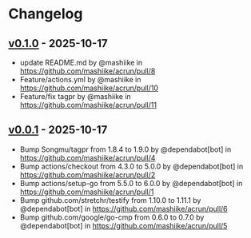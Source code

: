 # Changelog

## [v0.1.0](https://github.com/mashiike/acrun/compare/v0.0.1...v0.1.0) - 2025-10-17
- update README.md by @mashiike in https://github.com/mashiike/acrun/pull/8
- Feature/actions.yml by @mashiike in https://github.com/mashiike/acrun/pull/10
- Feature/fix tagpr by @mashiike in https://github.com/mashiike/acrun/pull/11

## [v0.0.1](https://github.com/mashiike/acrun/commits/v0.0.1) - 2025-10-17
- Bump Songmu/tagpr from 1.8.4 to 1.9.0 by @dependabot[bot] in https://github.com/mashiike/acrun/pull/4
- Bump actions/checkout from 4.3.0 to 5.0.0 by @dependabot[bot] in https://github.com/mashiike/acrun/pull/2
- Bump actions/setup-go from 5.5.0 to 6.0.0 by @dependabot[bot] in https://github.com/mashiike/acrun/pull/1
- Bump github.com/stretchr/testify from 1.10.0 to 1.11.1 by @dependabot[bot] in https://github.com/mashiike/acrun/pull/6
- Bump github.com/google/go-cmp from 0.6.0 to 0.7.0 by @dependabot[bot] in https://github.com/mashiike/acrun/pull/5
